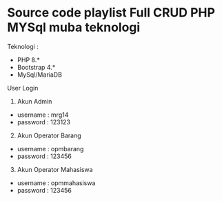 # Source code playlist Full CRUD PHP MYSql muba teknologi
Teknologi :
- PHP 8.*
- Bootstrap 4.*
- MySql/MariaDB

User Login
1. Akun Admin
- username : mrg14
- password : 123123

2. Akun Operator Barang
- username : opmbarang
- password : 123456

3. Akun Operator Mahasiswa
- username : opmmahasiswa
- password : 123456